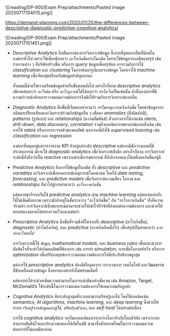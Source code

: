 
![[reading/DP-900/Exam Prep/attachments/Pasted image 20250717154015.png]]

https://demand-planning.com/2020/01/20/the-differences-between-descriptive-diagnostic-predictive-cognitive-analytics/

![[reading/DP-900/Exam Prep/attachments/Pasted image 20250717151451.png]]

- _Descriptive Analytics_ คือขั้นแรกของการวิเคราะห์ข้อมูล ซึ่งง่ายที่สุดและเป็นที่นิยมในองค์กรทั่วไป เพราะใช้เพื่ออธิบายว่า _อะไรเกิดขึ้นบ้างในอดีต_ โดยจะใช้ข้อมูลจากอดีตมาสรุป เช่น รายงานต่าง ๆ ที่บริษัทสร้างขึ้น หรือการ _query_ ข้อมูลเพื่อสรุปผล อาจรวมถึงการใช้ _classification_ และ _clustering_ ในการค้นหารูปแบบจากข้อมูล โดยอาจใช้ _machine learning_ เพื่อจัดกลุ่มหรือสกัดข้อมูลสำคัญออกมา 
  
  ทั้งหมดนี้ช่วยให้เราเตรียมข้อมูลสำหรับขั้นตอนถัดไป อย่างไรก็ตาม _descriptive analytics_ เพียงแค่บอกว่า _อะไรผิด_ หรือ _อะไรถูก_ แต่ไม่ได้บอกว่า _ทำไม_ จึงเป็นเช่นนั้น ดังนั้นองค์กรที่มีความก้าวหน้าด้านการวางแผนความต้องการจึงมักใช้ร่วมกับการวิเคราะห์แบบอื่น

- _Diagnostic Analytics_ คือขั้นที่เริ่มตอบคำถามว่า _ทำไมเหตุการณ์จึงเกิดขึ้น_ โดยนำข้อมูลจากอดีตมาเปรียบเทียบและวิเคราะห์ร่วมกับข้อมูลอื่น ๆ เพื่อหา _anomalies_ (สิ่งผิดปกติ), _patterns_ (รูปแบบ) และ _relationships_ (ความสัมพันธ์) ตัวอย่างการใช้งานเช่น _alerts_, _drill-down_, _data discovery_, _correlation_ รวมถึงเทคนิคการพยากรณ์แบบดั้งเดิม เช่น การใช้ _ratios_ หรือการกระจายตัวของผลลัพธ์ นอกจากนี้ยังใช้ _supervised learning_ เช่น _classification_ และ _regression_
  
  องค์กรที่หยุดอยู่แค่การรายงาน KPI ยังอยู่แค่ระดับ _descriptive_ แต่หากมีนักวางแผนที่มีประสบการณ์ มักจะใช้ _diagnostic analytics_ เพื่อวิเคราะห์เชิงลึก อย่างไรก็ตาม การวิเคราะห์ระดับนี้ยังถือว่าเป็น _reactive_ เพราะแม้จะมีการพยากรณ์ ก็ยังอิงจากแนวโน้มที่เคยเกิดขึ้นอยู่ดี

- _Predictive Analytics_ คือการใช้ข้อมูลในอดีต ทั้ง _descriptive_ และ _predictive variables_ มาวิเคราะห์เพื่อคาดการณ์เหตุการณ์ในอนาคต โดยใช้ _data mining_, _forecasting_, และ _predictive models_ เพื่อวิเคราะห์ความเสี่ยง โอกาส และ _relationships_ ที่นำไปสู่การทำนายว่า _อะไรอาจเกิดขึ้น_
  
  แม้หลายธุรกิจจะเริ่มใช้ _predictive analytics_ ผ่าน _machine learning_ แต่หลายแห่งยังใช้ไม่เต็มศักยภาพ เพราะมักยังอยู่ในขั้นระหว่าง "อะไรเกิดขึ้น" กับ "อะไรอาจเกิดขึ้น" ทั้งที่ความจริงแล้ว การวิเคราะห์เชิงพยากรณ์สามารถช่วยให้เข้าใจปัจจัยที่ส่งผลต่อความต้องการ และช่วยให้ตอบสนองตลาดได้อย่างรวดเร็วและแม่นยำ

- _Prescriptive Analytics_ คือขั้นที่รวมสิ่งที่ได้จากทั้ง _descriptive_ (อะไรเกิดขึ้น), _diagnostic_ (ทำไมถึงเกิด), และ _predictive_ (อาจเกิดอีกเมื่อไร) เพื่อสรุปเป็นคำตอบว่า _ควรทำอะไรต่อไป_
  
  การวิเคราะห์นี้ใช้ _ข้อมูล_, _mathematical models_, และ _business rules_ เพื่อแนะนำการตัดสินใจที่จะทำให้เกิดผลลัพธ์ที่ต้องการ เช่น การทำ _simulation_, การเพิ่มโอกาสสำเร็จ หรือการ _optimization_ เพื่อปรับกลยุทธ์การวางแผนความต้องการให้มีประสิทธิภาพสูงสุด
  
  แต่การใช้ _prescriptive analytics_ ต้องมีทั้งบุคลากร กระบวนการ เทคโนโลยี และวัฒนธรรมที่ขับเคลื่อนด้วยข้อมูล ซึ่งหลายองค์กรยังไม่พร้อมเต็มที่ 
  
  แต่หากทำได้จะช่วยเพิ่มความสามารถในการแข่งขันอย่างชัดเจน เช่น Amazon, Target, McDonald’s ใช้ระดับนี้ในการวางแผนความต้องการให้เหมาะสมกับลูกค้า

- _Cognitive Analytics_ คือระดับสูงสุดที่ระบบสามารถเรียนรู้เองได้ โดยใช้เทคนิคเช่น _semantics_, _AI algorithms_, _machine learning_, และ _deep learning_ ซึ่งช่วยให้ระบบ _เรียนรู้จากข้อมูลและผู้ใช้_, _ปรับปรุงตัวเอง_, และ _self-heal_ ได้อย่างต่อเนื่อง
  
  การใช้ _cognitive analytics_ จะเริ่มเบลอเส้นแบ่งระหว่างโลกจริงกับโลกดิจิทัล เพราะระบบสามารถตัดสินใจและประมวลผลเองได้อัตโนมัติ นำมาซึ่งศักยภาพใหม่ในการวางแผนความต้องการที่ไม่เคยมีมาก่อน